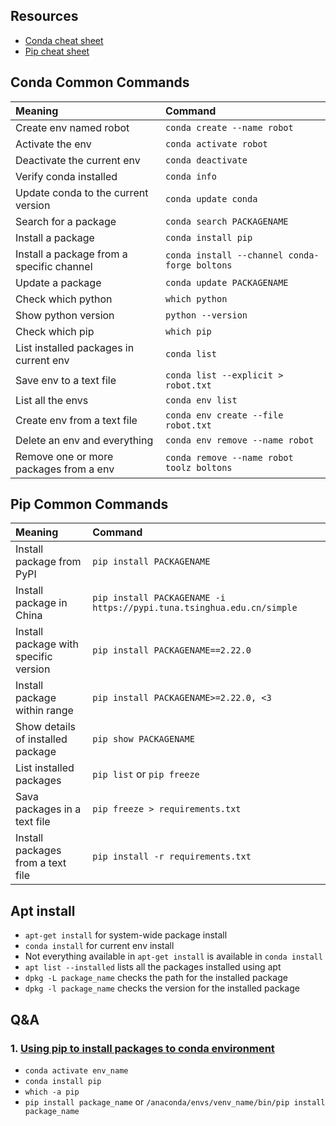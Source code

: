 ## Resources
* [Conda cheat sheet](https://docs.conda.io/projects/conda/en/4.6.0/_downloads/52a95608c49671267e40c689e0bc00ca/conda-cheatsheet.pdf)
* [Pip cheat sheet](https://opensource.com/sites/default/files/gated-content/cheat_sheet_pip.pdf)

## Conda Common Commands

| Meaning | Command |
| :--     | :--     |
| Create env named robot | `conda create --name robot`|
| Activate the env | `conda activate robot` |
| Deactivate the current env | `conda deactivate`         |
| Verify conda installed  | `conda info` |
| Update conda to the current version | `conda update conda` |
| Search for a package | `conda search PACKAGENAME` |
| Install a package | `conda install pip` |
| Install a package from a specific channel | `conda install --channel conda-forge boltons` |
| Update a package | `conda update PACKAGENAME`        |
| Check which python  | `which python`    |
| Show python version | `python --version` |
| Check which pip | `which pip` |
| List installed packages in current env  | `conda list` |
| Save env to a text file|  `conda list --explicit > robot.txt`  |
| List all the envs   | `conda env list`   |
| Create env from a text file | `conda env create --file robot.txt` |
| Delete an env and everything | `conda env remove --name robot`        |
| Remove one or more packages from a env| `conda remove --name robot toolz boltons` |

## Pip Common Commands
| Meaning | Command |
| :--     | :--     |
| Install package from PyPI | `pip install PACKAGENAME`|
| Install package in China | `pip install PACKAGENAME -i https://pypi.tuna.tsinghua.edu.cn/simple` |
| Install package with specific version| `pip install PACKAGENAME==2.22.0` |
| Install package within range| `pip install PACKAGENAME>=2.22.0, <3` |
| Show details of installed package| `pip show PACKAGENAME` |
| List installed packages | `pip list` or `pip freeze`|
| Sava packages in a text file| `pip freeze > requirements.txt`|
| Install packages from a text file| `pip install -r requirements.txt` |

## Apt install
* `apt-get install` for system-wide package install
* `conda install` for current env install
* Not everything available in `apt-get install` is available in `conda install`
* `apt list --installed` lists all the packages installed using apt
* `dpkg -L package_name` checks the path for the installed package
* `dpkg -l package_name` checks the version for the installed package

## Q&A
### 1. [Using pip to install packages to conda environment](https://stackoverflow.com/questions/41060382/using-pip-to-install-packages-to-anaconda-environment)
* `conda activate env_name`
* `conda install pip`
* `which -a pip`
* `pip install package_name` or `/anaconda/envs/venv_name/bin/pip install package_name`
